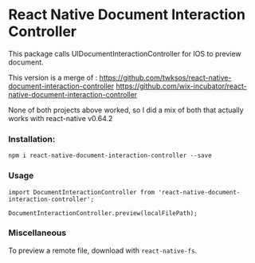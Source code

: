 # React Native Document Interaction Controller

This package calls UIDocumentInteractionController for IOS to preview document.

This version is a merge of :
https://github.com/twksos/react-native-document-interaction-controller
https://github.com/wix-incubator/react-native-document-interaction-controller

None of both projects above worked, so I did a mix of both that actually works with react-native v0.64.2

### Installation:

`npm i react-native-document-interaction-controller --save`

### Usage

```
import DocumentInteractionController from 'react-native-document-interaction-controller';

DocumentInteractionController.preview(localFilePath);
```

### Miscellaneous

To preview a remote file, download with `react-native-fs`.
